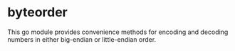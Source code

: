 # byteorder
This go module provides convenience methods for encoding and decoding numbers in either big-endian or little-endian order.
